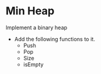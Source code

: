 # Min Heap

Implement a binary heap 
 - Add the following functions to it.
    - Push 
    - Pop
    - Size
    - isEmpty
    